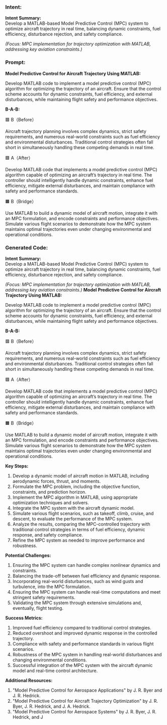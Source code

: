 ### Intent:
**Intent Summary:**  
Develop a MATLAB-based Model Predictive Control (MPC) system to optimize aircraft trajectory in real time, balancing dynamic constraints, fuel efficiency, disturbance rejection, and safety compliance.  

*(Focus: MPC implementation for trajectory optimization with MATLAB, addressing key aviation constraints.)*

### Prompt:
**Model Predictive Control for Aircraft Trajectory Using MATLAB:**

Develop MATLAB code to implement a model predictive control (MPC) algorithm for optimizing the trajectory of an aircraft. Ensure that the control scheme accounts for dynamic constraints, fuel efficiency, and external disturbances, while maintaining flight safety and performance objectives.

**B-A-B:**

🟥 B（Before）

Aircraft trajectory planning involves complex dynamics, strict safety requirements, and numerous real-world constraints such as fuel efficiency and environmental disturbances. Traditional control strategies often fall short in simultaneously handling these competing demands in real time.

🟩 A（After）

Develop MATLAB code that implements a model predictive control (MPC) algorithm capable of optimizing an aircraft’s trajectory in real time. The controller should intelligently handle dynamic constraints, enhance fuel efficiency, mitigate external disturbances, and maintain compliance with safety and performance standards.

🟧 B（Bridge）

Use MATLAB to build a dynamic model of aircraft motion, integrate it with an MPC formulation, and encode constraints and performance objectives. Simulate various flight scenarios to demonstrate how the MPC system maintains optimal trajectories even under changing environmental and operational conditions.

### Generated Code:
**Intent Summary:**  
Develop a MATLAB-based Model Predictive Control (MPC) system to optimize aircraft trajectory in real time, balancing dynamic constraints, fuel efficiency, disturbance rejection, and safety compliance.  

*(Focus: MPC implementation for trajectory optimization with MATLAB, addressing key aviation constraints.)*
**Model Predictive Control for Aircraft Trajectory Using MATLAB:**

Develop MATLAB code to implement a model predictive control (MPC) algorithm for optimizing the trajectory of an aircraft. Ensure that the control scheme accounts for dynamic constraints, fuel efficiency, and external disturbances, while maintaining flight safety and performance objectives.

**B-A-B:**

🟥 B（Before）

Aircraft trajectory planning involves complex dynamics, strict safety requirements, and numerous real-world constraints such as fuel efficiency and environmental disturbances. Traditional control strategies often fall short in simultaneously handling these competing demands in real time.

🟩 A（After）

Develop MATLAB code that implements a model predictive control (MPC) algorithm capable of optimizing an aircraft’s trajectory in real time. The controller should intelligently handle dynamic constraints, enhance fuel efficiency, mitigate external disturbances, and maintain compliance with safety and performance standards.

🟧 B（Bridge）

Use MATLAB to build a dynamic model of aircraft motion, integrate it with an MPC formulation, and encode constraints and performance objectives. Simulate various flight scenarios to demonstrate how the MPC system maintains optimal trajectories even under changing environmental and operational conditions.

**Key Steps:**

1. Develop a dynamic model of aircraft motion in MATLAB, including aerodynamic forces, thrust, and moments.
2. Formulate the MPC problem, including the objective function, constraints, and prediction horizon.
3. Implement the MPC algorithm in MATLAB, using appropriate optimization techniques and solvers.
4. Integrate the MPC system with the aircraft dynamic model.
5. Simulate various flight scenarios, such as takeoff, climb, cruise, and descent, to evaluate the performance of the MPC system.
6. Analyze the results, comparing the MPC-controlled trajectory with traditional control strategies in terms of fuel efficiency, dynamic response, and safety compliance.
7. Refine the MPC system as needed to improve performance and robustness.

**Potential Challenges:**

1. Ensuring the MPC system can handle complex nonlinear dynamics and constraints.
2. Balancing the trade-off between fuel efficiency and dynamic response.
3. Incorporating real-world disturbances, such as wind gusts and turbulence, into the MPC formulation.
4. Ensuring the MPC system can handle real-time computations and meet stringent safety requirements.
5. Validating the MPC system through extensive simulations and, eventually, flight testing.

**Success Metrics:**

1. Improved fuel efficiency compared to traditional control strategies.
2. Reduced overshoot and improved dynamic response in the controlled trajectory.
3. Compliance with safety and performance standards in various flight scenarios.
4. Robustness of the MPC system in handling real-world disturbances and changing environmental conditions.
5. Successful integration of the MPC system with the aircraft dynamic model and real-time control architecture.

**Additional Resources:**

1. "Model Predictive Control for Aerospace Applications" by J. R. Byer and J. R. Hedrick.
2. "Model Predictive Control for Aircraft Trajectory Optimization" by J. R. Byer, J. R. Hedrick, and J. A. Hedrick.
3. "Model Predictive Control for Aerospace Systems" by J. R. Byer, J. R. Hedrick, and J
